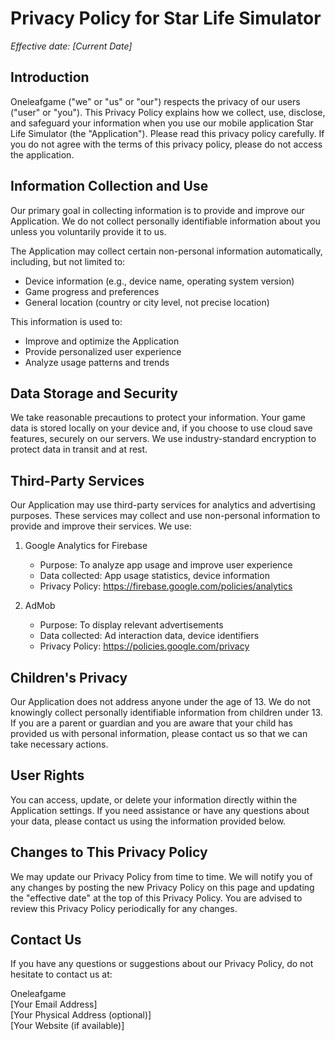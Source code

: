 # Privacy Policy for Star Life Simulator

*Effective date: [Current Date]*

## Introduction

Oneleafgame ("we" or "us" or "our") respects the privacy of our users ("user" or "you"). This Privacy Policy explains how we collect, use, disclose, and safeguard your information when you use our mobile application Star Life Simulator (the "Application"). Please read this privacy policy carefully. If you do not agree with the terms of this privacy policy, please do not access the application.

## Information Collection and Use

Our primary goal in collecting information is to provide and improve our Application. We do not collect personally identifiable information about you unless you voluntarily provide it to us.

The Application may collect certain non-personal information automatically, including, but not limited to:
- Device information (e.g., device name, operating system version)
- Game progress and preferences
- General location (country or city level, not precise location)

This information is used to:
- Improve and optimize the Application
- Provide personalized user experience
- Analyze usage patterns and trends

## Data Storage and Security

We take reasonable precautions to protect your information. Your game data is stored locally on your device and, if you choose to use cloud save features, securely on our servers. We use industry-standard encryption to protect data in transit and at rest.

## Third-Party Services

Our Application may use third-party services for analytics and advertising purposes. These services may collect and use non-personal information to provide and improve their services. We use:

1. Google Analytics for Firebase
   - Purpose: To analyze app usage and improve user experience
   - Data collected: App usage statistics, device information
   - Privacy Policy: https://firebase.google.com/policies/analytics

2. AdMob
   - Purpose: To display relevant advertisements
   - Data collected: Ad interaction data, device identifiers
   - Privacy Policy: https://policies.google.com/privacy

## Children's Privacy

Our Application does not address anyone under the age of 13. We do not knowingly collect personally identifiable information from children under 13. If you are a parent or guardian and you are aware that your child has provided us with personal information, please contact us so that we can take necessary actions.

## User Rights

You can access, update, or delete your information directly within the Application settings. If you need assistance or have any questions about your data, please contact us using the information provided below.

## Changes to This Privacy Policy

We may update our Privacy Policy from time to time. We will notify you of any changes by posting the new Privacy Policy on this page and updating the "effective date" at the top of this Privacy Policy. You are advised to review this Privacy Policy periodically for any changes.

## Contact Us

If you have any questions or suggestions about our Privacy Policy, do not hesitate to contact us at:

Oneleafgame  
[Your Email Address]  
[Your Physical Address (optional)]  
[Your Website (if available)]
